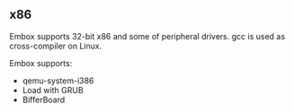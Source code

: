 ## x86

Embox supports 32-bit x86 and some of peripheral drivers. gcc is used as cross-compiler on Linux.

Embox supports:

* qemu-system-i386
* Load with GRUB
* BifferBoard

